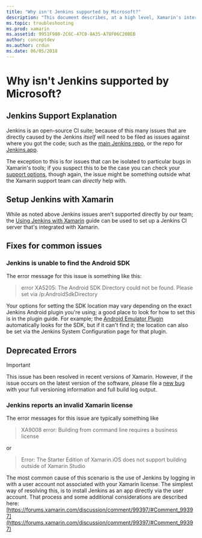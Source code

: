 ```yaml
---
title: "Why isn't Jenkins supported by Microsoft?"
description: "This document describes, at a high level, Xamarin's interaction with the Jenkins CI system. It also discusses a few common problems that come up when working with Jenkins."
ms.topic: troubleshooting
ms.prod: xamarin
ms.assetid: 9951F980-2C6C-47C0-8A35-A78F06C20BEB
author: conceptdev
ms.author: crdun
ms.date: 06/05/2018
---
```


# Why isn't Jenkins supported by Microsoft?

## Jenkins Support Explanation

Jenkins is an open-source CI suite; because of this many issues that are directly caused by the Jenkins *itself* will need to be filed as issues against where you got the code; such as the [main Jenkins repo](https://github.com/jenkinsci/jenkins), or the repo for [Jenkins.app](https://github.com/stisti/jenkins-app).

The exception to this is for issues that can be isolated to particular bugs in Xamarin's tools; if you suspect this to be the case you can check your [support options](~/cross-platform/troubleshooting/support-options.md), though again, the issue might be something outside what the Xamarin support team can *directly* help with.

## Setup Jenkins with Xamarin

While as noted above Jenkins issues aren't supported directly by our team; the [Using Jenkins with Xamarin](~/tools/ci/jenkins-walkthrough.md) guide can be used to set up a Jenkins CI server that's integrated with Xamarin. 

## Fixes for common issues

### Jenkins is unable to find the Android SDK

The error message for this issue is something like this:

> error XA5205: The Android SDK Directory could not be found. Please set via /p:AndroidSdkDirectory

Your options for setting the SDK location may vary depending on the exact Jenkins Android plugin you're using; a good place to look for how to set this is in the plugin guide. For example; the [Android Emulator Plugin](https://wiki.jenkins-ci.org/display/JENKINS/Android+Emulator+Plugin#AndroidEmulatorPlugin-Systemconfiguration) automatically looks for the SDK, but if it can't find it; the location can also be set via the Jenkins System Configuration page for that plugin. 

## Deprecated Errors

> [!IMPORTANT]
> This issue has been resolved in recent versions of Xamarin. However, if the issue occurs on the latest version of the software, please file a [new bug](~/cross-platform/troubleshooting/questions/howto-file-bug.md) with your full versioning information and full build log output.

### Jenkins reports an invalid Xamarin license
The error messages for this issue are typically something like

> XA9008 error: Building from command line requires a business license

or

> Error: The Starter Edition of Xamarin.iOS does not support building outside of Xamarin Studio 

The most common cause of this scenario is the use of Jenkins by logging in with a user account not associated with your Xamarin license. The simplest way of resolving this, is to install Jenkins as an app directly via the user account. That process and some additional considerations are described here: [https://forums.xamarin.com/discussion/comment/99397/#Comment_99397](https://forums.xamarin.com/discussion/comment/99397/#Comment_99397)
